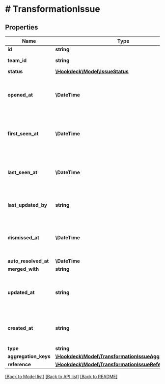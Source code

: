 # # TransformationIssue

## Properties

Name | Type | Description | Notes
------------ | ------------- | ------------- | -------------
**id** | **string** | Issue ID |
**team_id** | **string** | ID of the project |
**status** | [**\Hookdeck\Model\IssueStatus**](IssueStatus.md) |  |
**opened_at** | **\DateTime** | ISO timestamp for when the issue was last opened |
**first_seen_at** | **\DateTime** | ISO timestamp for when the issue was first opened |
**last_seen_at** | **\DateTime** | ISO timestamp for when the issue last occured |
**last_updated_by** | **string** | Deprecated, will always be set to null | [optional]
**dismissed_at** | **\DateTime** | ISO timestamp for when the issue was dismissed | [optional]
**auto_resolved_at** | **\DateTime** |  | [optional]
**merged_with** | **string** |  | [optional]
**updated_at** | **string** | ISO timestamp for when the issue was last updated |
**created_at** | **string** | ISO timestamp for when the issue was created |
**type** | **string** |  |
**aggregation_keys** | [**\Hookdeck\Model\TransformationIssueAggregationKeys**](TransformationIssueAggregationKeys.md) |  |
**reference** | [**\Hookdeck\Model\TransformationIssueReference**](TransformationIssueReference.md) |  |

[[Back to Model list]](../../README.md#models) [[Back to API list]](../../README.md#endpoints) [[Back to README]](../../README.md)

